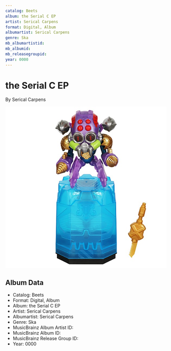 ```yaml
---
catalog: Beets
album: the Serial C EP
artist: Serical Carpens
format: Digital, Album
albumartist: Serical Carpens
genre: Ska
mb_albumartistid: 
mb_albumid: 
mb_releasegroupid: 
year: 0000
---
```


# the Serial C EP

By Serical Carpens

![](../../assets/beetscovers/Serical_Carpens-the_Serial_C_EP.jpg)

## Album Data

- Catalog: Beets
- Format: Digital, Album
- Album: the Serial C EP
- Artist: Serical Carpens
- Albumartist: Serical Carpens
- Genre: Ska
- MusicBrainz Album Artist ID: 
- MusicBrainz Album ID: 
- MusicBrainz Release Group ID: 
- Year: 0000

